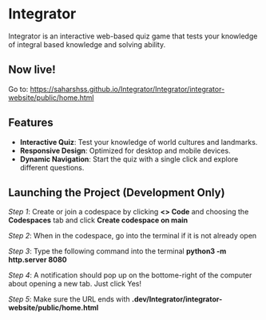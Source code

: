 # Integrator

Integrator is an interactive web-based quiz game that tests your knowledge of integral based knowledge and solving ability.

## Now live! 
Go to: https://saharshss.github.io/Integrator/Integrator/integrator-website/public/home.html

## Features

- **Interactive Quiz**: Test your knowledge of world cultures and landmarks.
- **Responsive Design**: Optimized for desktop and mobile devices.
- **Dynamic Navigation**: Start the quiz with a single click and explore different questions.

## Launching the Project (Development Only)
_Step 1_: Create or join a codespace by clicking **<> Code** and choosing the **Codespaces** tab and click **Create codespace on main**

_Step 2_: When in the codespace, go into the terminal if it is not already open

_Step 3_: Type the following command into the terminal **python3 -m http.server 8080**

_Step 4_: A notification should pop up on the bottome-right of the computer about opening a new tab. Just click Yes!

_Step 5_: Make sure the URL ends with **.dev/Integrator/integrator-website/public/home.html**
